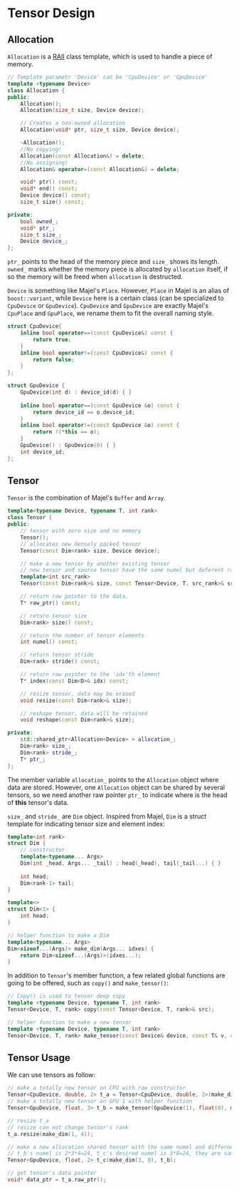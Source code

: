 # Tensor Design


## Allocation

`Allocation` is a [RAII](http://en.cppreference.com/w/cpp/language/raii) class template, which is used to handle a piece of memory. 

```cpp
// Template parametr 'Device' can be 'CpuDevice' or 'GpuDevice'
template <typename Device>
class Allocation {
public:
    Allocation();
    Allocation(size_t size, Device device);

    // Creates a non-owned allocation
    Allocation(void* ptr, size_t size, Device device);

    ~Allocation();
    //No copying!
    Allocation(const Allocation&) = delete;
    //No assigning!
    Allocation& operator=(const Allocation&) = delete;

    void* ptr() const;
    void* end() const;
    Device device() const;
    size_t size() const;

private:
    bool owned_;
    void* ptr_;
    size_t size_;
    Device device_;
};
```

`ptr_` points to the head of the memory piece and `size_` shows its length. `owned_` marks whether the memory piece is allocated by `allocation` itself, if so the memory will be freed when `allocation` is destructed.

`Device` is something like Majel's `Place`. However, `Place` in Majel is an alias of `boost::variant`, while `Device` here is a certain class (can be specialized to `CpuDevice` or `GpuDevice`). `CpuDevice` and `GpuDevice` are exactly Majel's `CpuPlace` and `GpuPlace`, we rename them to fit the overall naming style.

```cpp
struct CpuDevice{
    inline bool operator==(const CpuDevice&) const {
        return true;
    }
    inline bool operator!=(const CpuDevice&) const {
        return false;
    }
};

struct GpuDevice {
    GpuDevice(int d) : device_id(d) { }
    
    inline bool operator==(const GpuDevice &o) const {
        return device_id == o.device_id;
    }
    inline bool operator!=(const GpuDevice &o) const {
        return !(*this == o);
    }
    GpuDevice() : GpuDevice(0) { }
    int device_id;
};
```

## Tensor

`Tensor` is the combination of Majel's `Buffer` and `Array`.

```cpp
template<typename Device, typename T, int rank>
class Tensor {
public:
    // tensor with zero size and no memory
    Tensor();
    // allocates new densely packed tensor
    Tensor(const Dim<rank> size, Device device);

    // make a new tensor by another existing tensor
    // new tensor and source tensor have the same numel but deferent rank
    template<int src_rank>
    Tensor(const Dim<rank>& size, const Tensor<Device, T, src_rank>& src);

    // return raw pointer to the data.
    T* raw_ptr() const;

    // return tensor size
    Dim<rank> size() const;

    // return the number of tensor elements
    int numel() const;

    // return tensor stride
    Dim<rank> stride() const;

    // return raw pointer to the 'idx'th element
    T* index(const Dim<D>& idx) const;

    // resize tensor, data may be erased
    void resize(const Dim<rank>& size);

    // reshape tensor, data will be retained
    void reshape(const Dim<rank>& size);

private:
    std::shared_ptr<Allocation<Device> > allocation_;
    Dim<rank> size_;
    Dim<rank> stride_;
    T* ptr_;
};

```

The member variable `allocation_` points to the `Allocation` object where data are stored. However, one `Allocation` object can be shared by several tensors, so we need another raw pointer `ptr_` to indicate where is the head of **this** tensor's data. 

`size_` and `stride_` are `Dim` object. Inspired from Majel, `Dim` is a struct template for indicating tensor size and element index:

```cpp
template<int rank>
struct Dim {
	// constructor
	template<typename... Args>
	Dim(int _head, Args... _tail) : head(_head), tail(_tail...) { }
	
	int head;
	Dim<rank-1> tail;
}

template<>
struct Dim<1> {
	int head;
}

// helper function to make a Dim
template<typename... Args>
Dim<sizeof...(Args)> make_dim(Args... idxes) {
    return Dim<sizeof...(Args)>(idxes...);
}
```

In addition to `Tensor`'s member function, a few related global functions are going to be offered, such as `copy()` and `make_tensor()`:

```cpp
// Copy() is used to tensor deep copy
template <typename Device, typename T, int rank>
Tensor<Device, T, rank> copy(const Tensor<Device, T, rank>& src);

// helper function to make a new tensor
template <typename Device, typename T, int rank>
Tensor<Device, T, rank> make_tensor(const Device& device, const T& v, const Dim<rank>& dim);
```

## Tensor Usage

We can use tensors as follow:

```cpp
// make a totally new tensor on CPU with raw constructor
Tensor<CpuDevice, double, 2> t_a = Tensor<CpuDevice, double, 2>(make_dim(2,3), CpuDevice());
// make a totally new tensor on GPU 1 with helper function
Tensor<GpuDevice, float, 3> t_b = make_tensor(GpuDevice(1), float(0), make_dim(2, 3, 4));

// resize t_a
// resize can not change tensor's rank
t_a.resize(make_dim(1, 4));

// make a new allocation shared tensor with the same numel and differnet rank
// t_b's numel is 2*3*4=24, t_c's desired numel is 3*8=24, they are same so the construction is allowed.
Tensor<GpuDevice, float, 2> t_c(make_dim(3, 8), t_b);

// get tensor's data pointer
void* data_ptr = t_a.raw_ptr();
```
